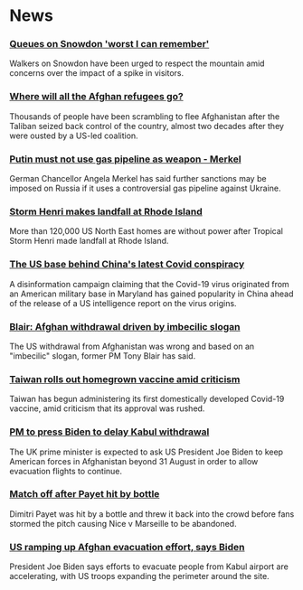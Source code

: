 # News
### [Queues on Snowdon 'worst I can remember'](https://www.bbc.com/news/uk-wales-58283816)
Walkers on Snowdon have been urged to respect the mountain amid concerns over the impact of a spike in visitors.
### [Where will all the Afghan refugees go?](https://www.bbc.com/news/world-asia-58283177)
Thousands of people have been scrambling to flee Afghanistan after the Taliban seized back control of the country, almost two decades after they were ousted by a US-led coalition.
### [Putin must not use gas pipeline as weapon - Merkel](https://www.bbc.com/news/world-europe-58301099)
German Chancellor Angela Merkel has said further sanctions may be imposed on Russia if it uses a controversial gas pipeline against Ukraine.
### [Storm Henri makes landfall at Rhode Island](https://www.bbc.com/news/world-us-canada-58300877)
More than 120,000 US North East homes are without power after Tropical Storm Henri made landfall at Rhode Island.
### [The US base behind China's latest Covid conspiracy](https://www.bbc.com/news/world-us-canada-58273322)
A disinformation campaign claiming that the Covid-19 virus originated from an American military base in Maryland has gained popularity in China ahead of the release of a US intelligence report on the virus origins.
### [Blair: Afghan withdrawal driven by imbecilic slogan](https://www.bbc.com/news/uk-58295384)
The US withdrawal from Afghanistan was wrong and based on an "imbecilic" slogan, former PM Tony Blair has said.
### [Taiwan rolls out homegrown vaccine amid criticism](https://www.bbc.com/news/world-asia-58301573)
Taiwan has begun administering its first domestically developed Covid-19 vaccine, amid criticism that its approval was rushed. 
### [PM to press Biden to delay Kabul withdrawal](https://www.bbc.com/news/uk-58301269)
The UK prime minister is expected to ask US President Joe Biden to keep American forces in Afghanistan beyond 31 August in order to allow evacuation flights to continue.
### [Match off after Payet hit by bottle](https://www.bbc.com/sport/football/58301034)
Dimitri Payet was hit by a bottle and threw it back into the crowd before fans stormed the pitch causing Nice v Marseille to be abandoned.
### [US ramping up Afghan evacuation effort, says Biden](https://www.bbc.com/news/world-asia-58299804)
President Joe Biden says efforts to evacuate people from Kabul airport are accelerating, with US troops expanding the perimeter around the site.
